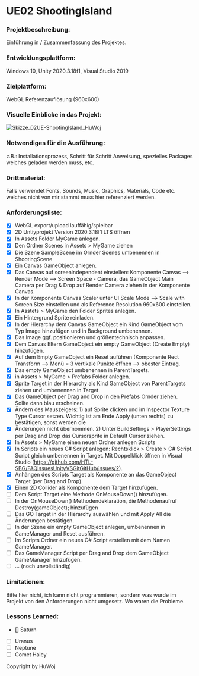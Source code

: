 # UE02 ShootingIsland

### Projektbeschreibung: 
Einführung in / Zusammenfassung des Projektes. 

### Entwicklungsplattform: 
Windows 10, Unity 2020.3.18f1, Visual Studio 2019

### Zielplattform: 
WebGL Referenzauflösung (960x600) 

### Visuelle Einblicke in das Projekt: 
![Skizze_02UE-ShootingIsland_HuWoj](https://user-images.githubusercontent.com/90834280/136345648-8c7d025e-2058-476b-91ad-c8d290c5d685.jpg)

### Notwendiges für die Ausführung: 
z.B.: Installationsprozess, Schritt für Schritt Anweisung, spezielles Packages welches geladen werden muss, etc.  

### Drittmaterial: 
Falls verwendet Fonts, Sounds, Music, Graphics, Materials, Code etc. welches nicht von mir stammt muss hier referenziert werden. 

### Anforderungsliste:  
 - [x] WebGL export/upload lauffähig/spielbar
 - [x] 2D Untiyprojekt Version 2020.3.18f1 LTS öffnen
 - [x] In Assets Folder MyGame anlegen.
 - [x] Den Ordner Scenes in Assets > MyGame ziehen
 - [x] Die Szene SampleScene im Ornder Scenes umbenennen in ShootingScene
 - [x] Ein Canvas GameObject anlegen.
 - [x] Das Canvas auf screenindependent einstellen: Komponente Canvas --> Render Mode --> Screen Space - Camera, das GameObject Main Camera per Drag & Drop auf Render Camera ziehen in der Komponente Canvas.
 - [x] In der Komponente Canvas Scaler unter UI Scale Mode --> Scale with Screen Size einstellen und als Reference Resolution 960x600 einstellen.
 - [x] In Asstets > MyGame den Folder Sprites anlegen.
 - [x] Ein Hintergrund Sprite reinladen.
 - [x] In der Hierarchy dem Canvas GameObject ein Kind GameObject vom Typ Image hinzufügen und in Background umbenennen.
 - [x] Das Image ggf. positionieren und größentechnisch anpassen.
 - [x] Dem Canvas Eltern GameObject ein empty GameObject (Create Empty) hinzufügen.
 - [x] Auf dem Empty GameObject ein Reset auführen (Komponente Rect Transform --> Menü = 3 vertikale Punkte öffnen --> obester Eintrag.
 - [x] Das empty GameObject umbenennen in ParentTargets.
 - [x] in Assets > MyGame > Prefabs Folder anlegen.
 - [x] Sprite Target in der Hierarchy als Kind GameObject von ParentTargets ziehen und umbenennen in Target.
 - [x] Das GameObject per Drag and Drop in den Prefabs Ornder ziehen. Sollte dann blau erscheinen.
 - [x] Ändern des Mauszeigers: 1) auf Sprite clicken und im Inspector Texture Type Cursor setzen. Wichtig ist am Ende Apply (unten rechts) zu bestätigen, sonst werden die
 - [x] Änderungen nicht übernommen. 2) Unter BuildSettings > PlayerSettings per Drag and Drop das Cursorsprite in Default Cursor ziehen.
 - [x] In Assets > MyGame einen neuen Ordner anlegen Scripts
 - [x] In Scripts ein neues C# Script anlegen: Rechtsklick > Create > C# Script. Script gleich umbenennen in Target. Mit Doppelklick öffnen in Visual Studio (https://github.com/HTL-SBG/FAQIssuesUnityVSGitGitHub/issues/2).
 - [x] Anhängen des Scripts Target als Komponente an das GameObject Target (per Drag and Drop).
 - [x] Einen 2D Collider als Komponente dem Target hinzufügen.
 - [ ] Dem Script Target eine Methode OnMouseDown() hinzufügen.
 - [ ] In der OnMouseDown() Methodendeklaration, die Methodenaufruf Destroy(gameObject); hinzufügen
 - [ ] Das GO Target in der Hierarchy auswählen und mit Apply All die Änderungen bestätigen.
 - [ ] In der Szene ein empty GameObject anlegen, umbenennen in GameManager und Reset ausführen.
 - [ ] Im Scripts Ordner ein neues C# Script erstellen mit dem Namen GameManager.
 - [ ] Das GameManager Script per Drag and Drop dem GameObject GameManager hinzufügen.
 - [ ] ... (noch unvollständig)

### Limitationen:
Bitte hier nicht, ich kann nicht programmieren, sondern was wurde im Projekt von den Anforderungen nicht umgesetz. Wo waren die Probleme. 

### Lessons Learned:
- [] Saturn
- [ ] Uranus
- [ ] Neptune
- [ ] Comet Haley

Copyright by HuWoj
